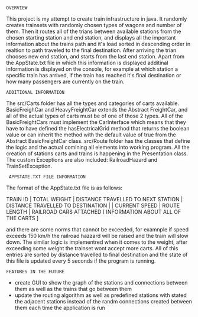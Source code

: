     OVERVIEW
This project is my attempt to create train infrastructure in java. It randomly creates trainsets with randomly chosen types of wagons and number of them.
Then it routes all of the trians between available stations from the chosen starting station and end station, and displays all the important information 
about the trains path and it's load sorted in descending order in realtion to path traveled to the final destination. After arriving the trian chooses 
new end station, and starts from the last end station. Apart from the AppState.txt file in which this information is displayed additinal information is 
displayed on the console, for example at which station a specific train has arrived, if the train has reached it's final destination or how many passengers 
are currently on the train.


    ADDITIONAL INFORMATION
The src/Carts folder has all the types and categories of carts available. BasicFreighCar and HeavyFreightCar extends the Abstract FreightCar, and all of the 
actual types of carts must be of one of those 2 types. All of the BasicFreightCars must implement the CarInterface which means that they have to have defined
the hasElectricalGrid method that returns the boolean value or can inherit the method with the default value of true from the Abstract BasicFreightCar class.
src/Route folder has the classes that define the logic and the actual comining all elements into working program. All the creation of stations carts and trains is happening
in the Presentation class. The custom Exceptions are also included: RailroadHazard and TrainSetException.
  
     APPSTATE.TXT FILE INFORMATION
The format of the AppState.txt file is as follows:

 TRAIN ID | TOTAL WEIGHT | DISTANCE TRAVELLED TO NEXT STATION | DISTANCE TRAVELLED TO DESTINATION |
| CURRENT SPEED | ROUTE LENGTH | RAILROAD CARS ATTACHED [ INFORMATION ABOUT ALL OF THE CARTS ]

and there are some norms that cannot be exceeded, for examnple if speed exceeds 150 km/h the railroad hazzard will be raised and the train will slow down.
The similar logic is implementred when it comes to the weight, after exceeding some weight the trainset wont accept more carts.
All of this entries are sorted by distance travelled to final destination and the state of this file is updated every 5 seconds if the program is running.



    FEATURES IN THE FUTURE
- create GUI to show the graph of the stations and connections between them as well as the trains that go between them
- update the routing algorithm as well as predefined stations with stated the adjacent stations instead of the randm connections created between them each time the application is run
